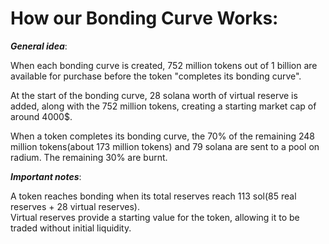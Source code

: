 How our Bonding Curve Works:
=============================

***General idea***:

When each bonding curve is created, 752 million tokens out of 1 billion are available for purchase before the token "completes its bonding curve".  

At the start of the bonding curve, 28 solana worth of virtual reserve is added, along with the 752 million tokens, creating a starting market cap of around 4000$.  

When a token completes its bonding curve, the 70% of the remaining 248 million tokens(about 173 million tokens) and 79 solana are sent to a pool on radium. The remaining 30% are burnt.  

***Important notes***:

A token reaches bonding when its total reserves reach 113 sol(85 real reserves + 28 virtual reserves).  
Virtual reserves provide a starting value for the token, allowing it to be traded without initial liquidity.  

